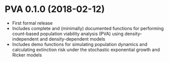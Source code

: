 # PVA 0.1.0 (2018-02-12)

* First formal release
* Includes complete and (minimally) documented functions for performing count-based population viability analysis (PVA) using density-independent and density-dependent models
* Includes demo functions for simulating population dynamics and calculating extinction risk under the stochastic exponential growth and Ricker models
